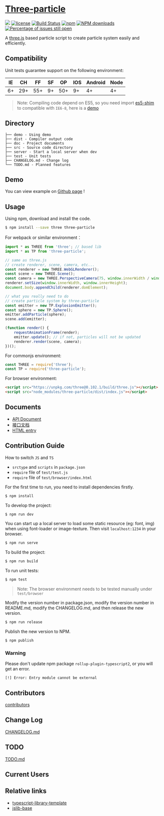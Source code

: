 # [Three-particle](https://github.com/GurifYuanin/three-particle)
[![](https://img.shields.io/badge/Powered%20by-three%20particle-brightgreen.svg)](https://github.com/GurifYuanin/three-particle)
[![license](https://img.shields.io/badge/license-MIT-blue.svg)](https://github.com/GurifYuanin/three-particle/blob/master/LICENSE)
[![Build Status](https://travis-ci.org/GurifYuanin/three-particle.svg?branch=master)](https://travis-ci.org/GurifYuanin/three-particle)
[![npm](https://img.shields.io/badge/npm-6.9.0-orange.svg)](https://www.npmjs.com/package/three-particle)
[![NPM downloads](http://img.shields.io/npm/dm/three-particle.svg?style=flat-square)](http://www.npmtrends.com/three-particle)
[![Percentage of issues still open](http://isitmaintained.com/badge/open/GurifYuanin/three-particle.svg)](http://isitmaintained.com/project/GurifYuanin/three-particle "Percentage of issues still open")

A [three.js](https://github.com/mrdoob/three.js) based particle script to create particle system easily and efficiently.

## Compatibility
Unit tests guarantee support on the following environment:

| IE   | CH   | FF   | SF   | OP   | IOS  | Android   | Node  |
| ---- | ---- | ---- | ---- | ---- | ---- | ---- | ----- |
| 6+   | 29+  | 55+  | 9+   | 50+  | 9+   | 4+   | 4+    |

> Note: Compiling code depend on ES5, so you need import [es5-shim](http://github.com/es-shims/es5-shim/) to compatible with `IE6-8`, here is a [demo](./demo/demo-global.html)

## Directory
```
├── demo - Using demo
├── dist - Compiler output code
├── doc - Project documents
├── src - Source code directory
├── server - Start a local server when dev
├── test - Unit tests
├── CHANGELOG.md - Change log
└── TODO.md - Planned features
```

## Demo
You can view example on [Github page](https://gurifyuanin.github.io/three-particle/demo/) !

## Usage

Using npm, download and install the code. 

```bash
$ npm install --save three three-particle
```

For webpack or similar environment：

```js
import * as THREE from 'three'; // based lib
import * as TP from 'three-particle';

// same as three.js
// create renderer, scene, camera, etc...
const renderer = new THREE.WebGLRenderer();
const scene = new THREE.Scene();
const camera = new THREE.PerspectiveCamera(75, window.innerWidth / window.innerHeight, 0.1, 1000);
renderer.setSize(window.innerWidth, window.innerHeight);
document.body.appendChild(renderer.domElement);

// what you really need to do
// create particle system by three-particle
const emitter = new TP.ExplosionEmitter();
const sphere = new TP.Sphere();
emitter.addParticle(sphere);
scene.add(emitter);

(function render() {
    requestAnimationFrame(render);
    emitter.update(); // if not, particles will not be updated
    renderer.render(scene, camera);
})();
```

For commonjs environment:

```js
const THREE = require('three');
const TP = require('three-particle');
```

For browser environment:

```html
<script src="https://unpkg.com/three@0.102.1/build/three.js"></script>
<script src="node_modules/three-particle/dist/index.js"></script>
```

## Documents
+ [API Document](./doc/api.md)
+ [接口文档](./doc/api.zh-CN.md)
+ [HTML entry](https://gurifyuanin.github.io/three-particle/doc/index.html)

## Contribution Guide

How to switch `JS` and `TS`

- `srctype` and `scripts` in `package.json`
- `require` file of `test/test.js`
- `require` file of `test/browser/index.html`

For the first time to run, you need to install dependencies firstly.

```bash
$ npm install
```

To develop the project:
```bash
$ npm run dev
```

You can start up a local server to load some static resource (eg: font, img) when using font-loader or image-texture.
Then visit `localhost:1234` in your browser.
```bash
$ npm run serve
```

To build the project:

```bash
$ npm run build
```

To run unit tests:

```bash
$ npm test
```

> Note: The browser environment needs to be tested manually under ```test/browser```

Modify the version number in package.json, modify the version number in README.md, modify the CHANGELOG.md, and then release the new version.

```bash
$ npm run release
```

Publish the new version to NPM.

```bash
$ npm publish
```

### Warning
Please don't update npm package `rollup-plugin-typescript2`, or you will get an error.
```shell
[!] Error: Entry module cannot be external
```

## Contributors

[contributors](https://github.com/GurifYuanin/three-particle/graphs/contributors)

## Change Log
[CHANGELOG.md](./CHANGELOG.md)

## TODO
[TODO.md](./TODO.md)

## Current Users


## Relative links

- [typescript-library-template](https://github.com/jiumao-fe/typescript-library-template)
- [jslib-base](https://github.com/yanhaijing/jslib-base)
